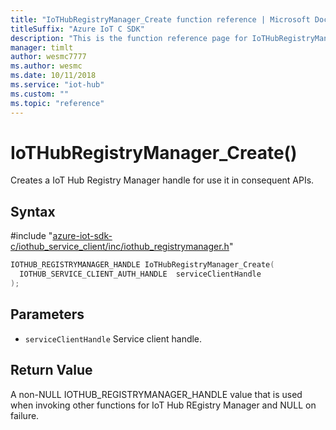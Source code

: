 ```yaml
---                             
title: "IoTHubRegistryManager_Create function reference | Microsoft Docs" 
titleSuffix: "Azure IoT C SDK"            
description: "This is the function reference page for IoTHubRegistryManager_Create() in the Azure IoT C SDK. This SDK is used with Azure IoT Hub and Azure IoT Hub Device Provisioning Service"            
manager: timlt                 
author: wesmc7777              
ms.author: wesmc               
ms.date: 10/11/2018                    
ms.service: "iot-hub"             
ms.custom: ""                
ms.topic: "reference"        
---                            
```


# IoTHubRegistryManager_Create()

Creates a IoT Hub Registry Manager handle for use it in consequent APIs.

## Syntax

\#include "[azure-iot-sdk-c/iothub_service_client/inc/iothub_registrymanager.h](../iothub-registrymanager-h.md)"  
```C
IOTHUB_REGISTRYMANAGER_HANDLE IoTHubRegistryManager_Create(
  IOTHUB_SERVICE_CLIENT_AUTH_HANDLE  serviceClientHandle
);
```

## Parameters
* `serviceClientHandle` Service client handle.

## Return Value
A non-NULL IOTHUB_REGISTRYMANAGER_HANDLE value that is used when invoking other functions for IoT Hub REgistry Manager and NULL on failure.

